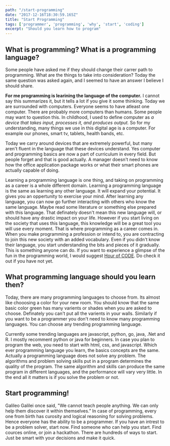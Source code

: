 ```yaml
---
path: "/start-programming"
date: "2017-12-16T18:30:59.165Z"
title: "Start Programming"
tags: ['programmer', 'programming', 'why', 'start', 'coding']
excerpt: "Should you learn how to program"
---
```


## What is programming? What is a programming language?

Some people have asked me if they should change their carrer path to programming. What are the things to take into consideration? Today the same question was asked again, and I seemed to have an answer I believe I should share.

**For me programming is learining the language of the computer.** I cannot say this summarizes it, but it tells a lot if you give it some thinking. Today we are surrounded with computers. Everyone seems to have atleast one computer. There are probably more computers than humans. Some people may want to question this. In childhood, I used to define computer as _a device that takes input, processes it, and produces output._ So for my understanding, many things we use in this digital age is a computer. For example our phones, smart tv, tablets, health bands, etc.

Today we carry around devices that are extremely powerful, but many aren't fluent in the language that these devices understand. Yes computer and programming basics are now a part of curriculum in every field. But people forget and that is good actually. A manager doesn't need to know how the office application package works or what their smart phones are actually capable of doing.

Learning a programming language is one thing, and taking on programming as a career is a whole different domain. Learning a programming language is the same as learning any other language. It will expand your potential. It gives you an oppertunity to exercise your mind. After learning any language, you can now go further interacting with others who know the same language. Maybe read some literature or something else prepared with this language. That definately doesn't mean this new language will, or should have any drastic impact on your life. However if you start living on the society that uses this language, this knowledge will be a great tool you will use every moment. That is where programming as a career comes in. When you make programming a profession or intend to, you are contracting to join this new society with an added vocabulary. Even if you didn't know their language, you start understanding the bits and pieces of it gradually. This is something anyone can do. If you want to experience a glimpse of the fun in the programming world, I would suggest [Hour of CODE](https://hourofcode.com/ "Hour of code"). Do check it out if you have not yet.

## What programming language should you learn then?

Today, there are many programming languages to choose from. Its almost like chooosing a color for your new room. You should know that the same basic color green has many varients or shades when you are asked to choose. Definately you can't put all the varients in your walls. Similarly if you want to be a programmer you don't need to know many programming languages. You can choose any trending programming language.

Currently some trending languages are javascript, python, go, java, .Net and R. I mostly recomment python or java for beginners. In case you plan to program the web, you need to start with html, css, and javascript. Which ever programming language you learn, the basics concepts are the same. Actually a programming language does not solve any problem. The algorithms and problem solving skills put in a program determines the quality of the program. The same algorithm and skills can produce the same program in different languages, and the performance will vary very little. In the end all it matters is if you solve the problem or not.

## Start programming!

Galileo Galilei once said, "We cannot teach people anything. We can only help them discover it within themselves.” In case of programming, every one from birth has curosity and logical reasoning for solving problems. Hence everyone has the ability to be a programmer. If you have an intrest to be a problem solver, start now. Find someone who can help you start. Find cources online, or join a hackathon. There are hundreds of ways to start. Just be smart with your decisions and make it quick.
